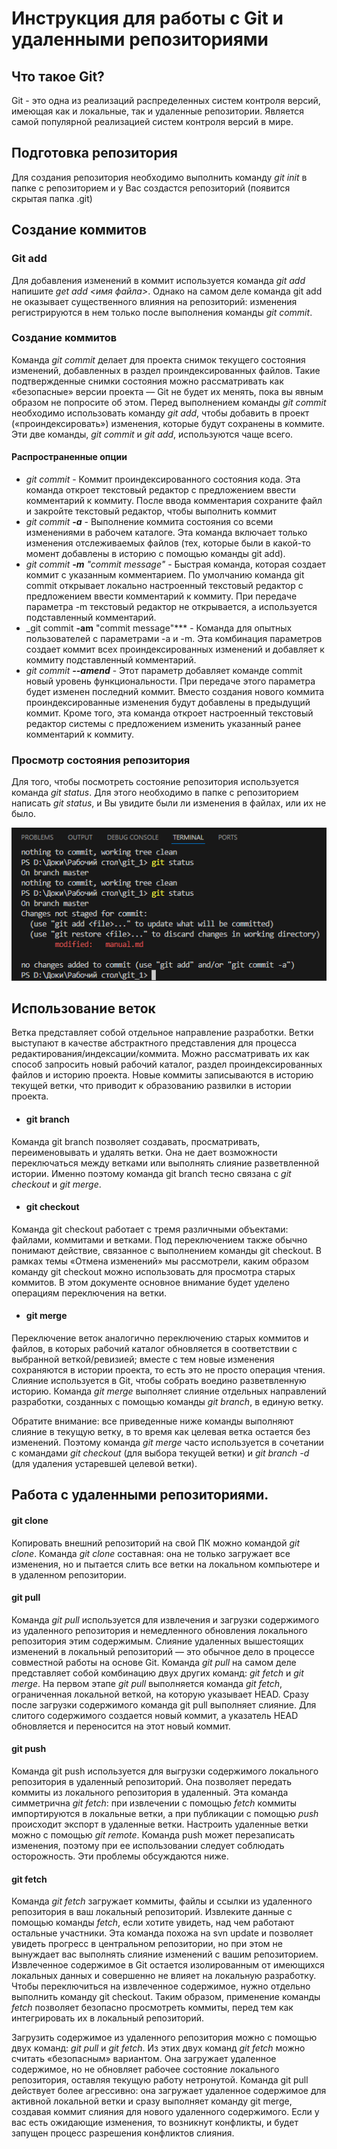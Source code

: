 # Инструкция для работы с Git и удаленными репозиториями

## Что такое Git?
Git - это одна из реализаций распределенных систем контроля версий, имеющая как и локальные, так и удаленные репозитории. Является самой популярной реализацией систем контроля версий в мире.

## Подготовка репозитория
Для создания репозитория необходимо выполнить команду *git init* в папке с репозиторием и у Вас создастся репозиторий (появится скрытая папка .git)

## Создание коммитов

### Git add
Для добавления изменений в коммит используется команда *git add* напишите 
*get add <имя файла>*.
Однако на самом деле команда git add не оказывает существенного влияния на репозиторий: изменения регистрируются в нем только после выполнения команды *git commit*.

### Создание коммитов
Команда *git commit* делает для проекта снимок текущего состояния изменений, добавленных в раздел проиндексированных файлов. Такие подтвержденные снимки состояния можно рассматривать как «безопасные» версии проекта — Git не будет их менять, пока вы явным образом не попросите об этом. Перед выполнением команды *git commit* необходимо использовать команду *git add*, чтобы добавить в проект («проиндексировать») изменения, которые будут сохранены в коммите. Эти две команды, *git commit* и _git add_, используются чаще всего.

#### Распространенные опции
* _git commit_ - Коммит проиндексированного состояния кода. Эта команда откроет текстовый редактор с предложением ввести комментарий к коммиту. После ввода комментария сохраните файл и закройте текстовый редактор, чтобы выполнить коммит
* _git commit **-a**_ - Выполнение коммита состояния со всеми изменениями в рабочем каталоге. Эта команда включает только изменения отслеживаемых файлов (тех, которые были в какой-то момент добавлены в историю с помощью команды git add).
* _git commit **-m** "commit message"_ - Быстрая команда, которая создает коммит с указанным комментарием. По умолчанию команда git commit открывает локально настроенный текстовый редактор с предложением ввести комментарий к коммиту. При передаче параметра -m текстовый редактор не открывается, а используется подставленный комментарий.
* _git commit **-am** "commit message"*** - Команда для опытных пользователей с параметрами -a и -m. Эта комбинация параметров создает коммит всех проиндексированных изменений и добавляет к коммиту подставленный комментарий.
* _git commit **--amend**_ - Этот параметр добавляет команде commit новый уровень функциональности. При передаче этого параметра будет изменен последний коммит. Вместо создания нового коммита проиндексированные изменения будут добавлены в предыдущий коммит. Кроме того, эта команда откроет настроенный текстовый редактор системы с предложением изменить указанный ранее комментарий к коммиту.

###  Просмотр состояния репозитория
Для того, чтобы посмотреть состояние репозитория используется команда *git status*. Для этого необходимо в папке с репозиторием написать _git status_, и Вы увидите были ли изменения в файлах, или их не было.

![Просмотр состояния репозитория][def]

[def]: status.png

## Использование веток
Ветка представляет собой отдельное направление разработки. Ветки выступают в 
качестве абстрактного представления для процесса редактирования/индексации/коммита.
 Можно рассматривать их как способ запросить новый рабочий каталог, раздел 
проиндексированных файлов и историю проекта. Новые коммиты записываются в историю 
текущей ветки, что приводит к образованию развилки в истории проекта.
* #### git branch
Команда git branch позволяет создавать, просматривать, переименовывать и удалять 
ветки. Она не дает возможности переключаться между ветками или выполнять слияние 
разветвленной истории. 
Именно поэтому команда git branch тесно связана с _git checkout_ и _git merge_.
* #### git checkout
Команда git checkout работает с тремя различными объектами: файлами, коммитами и 
ветками. Под переключением также обычно понимают действие, связанное с выполнением
 команды git checkout. В рамках темы «Отмена изменений» мы рассмотрели, каким 
 образом команду git checkout можно использовать для просмотра старых коммитов. 
 В этом документе основное внимание будет уделено операциям переключения на ветки.
* #### git merge
Переключение веток аналогично переключению старых коммитов и файлов, в которых 
рабочий каталог обновляется в соответствии с выбранной веткой/ревизией; вместе с 
тем новые изменения сохраняются в истории проекта, то есть это не просто операция 
чтения.
Слияние используется в Git, чтобы собрать воедино разветвленную историю. Команда 
_git merge_ выполняет слияние отдельных направлений разработки, созданных с помощью
 команды _git branch_, в единую ветку.

Обратите внимание: все приведенные ниже команды выполняют слияние в текущую ветку,
 в то время как целевая ветка остается без изменений. Поэтому команда _git merge_ 
 часто используется в сочетании с командами _git checkout_ (для выбора текущей 
 ветки) и _git branch -d_ (для удаления устаревшей целевой ветки).

## Работа c удаленными репозиториями. 

#### git clone
Копировать внешний репозиторий на свой ПК можно командой _git clone_.
Команда _git clone_ составная: она не только
загружает все изменения, но и пытается слить все ветки на локальном компьютере и в
удаленном репозитории.
#### git pull
Команда _git pull_ используется для извлечения и загрузки содержимого из 
удаленного репозитория и немедленного обновления локального репозитория этим 
содержимым. Слияние удаленных вышестоящих изменений в локальный репозиторий 
— это обычное дело в процессе совместной работы на основе Git. Команда _git pull_
 на самом деле представляет собой комбинацию двух других команд: _git fetch_ и
  _git merge_. На первом этапе _git pull_ выполняется команда _git fetch_, 
  ограниченная локальной веткой, на которую указывает HEAD. Сразу после 
  загрузки содержимого команда git pull выполняет слияние. 
  Для слитого содержимого создается новый коммит, а указатель HEAD обновляется
   и переносится на этот новый коммит.
#### git push
Команда git push используется для выгрузки содержимого локального репозитория 
в удаленный репозиторий. Она позволяет передать коммиты из локального репозитория 
в удаленный. Эта команда симметрична _git fetch_: при извлечении с помощью _fetch_ 
коммиты импортируются в локальные ветки, а при публикации с помощью _push_ 
происходит экспорт в удаленные ветки. Настроить удаленные ветки можно с помощью 
_git remote_. Команда push может перезаписать изменения, поэтому при ее 
использовании следует соблюдать осторожность. Эти проблемы обсуждаются ниже.
#### git fetch
Команда _git fetch_ загружает коммиты, файлы и ссылки из удаленного репозитория в 
ваш локальный репозиторий. Извлеките данные с помощью команды _fetch_, если хотите 
увидеть, над чем работают остальные участники. Эта команда похожа на svn update и
 позволяет увидеть прогресс в центральном репозитории, но при этом не вынуждает 
 вас выполнять слияние изменений с вашим репозиторием. Извлеченное содержимое 
 в Git остается изолированным от имеющихся локальных данных и совершенно не 
 влияет на локальную разработку. Чтобы переключиться на извлеченное содержимое, 
 нужно отдельно выполнить команду git checkout. Таким образом, применение команды 
 _fetch_ позволяет безопасно просмотреть коммиты, перед тем как интегрировать 
 их в локальный репозиторий.

Загрузить содержимое из удаленного репозитория можно с помощью двух
 команд: _git pull_ и _git fetch_. Из этих двух команд _git fetch_ можно считать 
 «безопасным» вариантом. Она загружает удаленное содержимое, но не обновляет 
 рабочее состояние локального репозитория, оставляя текущую работу нетронутой. 
 Команда git pull действует более агрессивно: она загружает удаленное содержимое 
 для активной локальной ветки и сразу выполняет команду git merge, создавая 
 коммит слияния для нового удаленного содержимого. Если у вас есть ожидающие 
 изменения, то возникнут конфликты, и будет запущен процесс разрешения конфликтов
  слияния.


